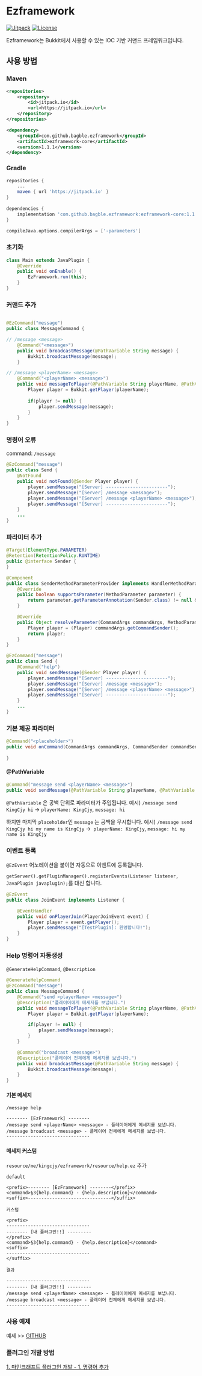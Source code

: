 # Ezframework
[![Jitpack](https://jitpack.io/v/bagble/ezframework.svg)](https://jitpack.io/#bagble/ezframework)
[![License](https://img.shields.io/badge/License-Apache%202.0-blue.svg)](https://opensource.org/licenses/Apache-2.0)


Ezframework는 Bukkit에서 사용할 수 있는 IOC 기반 커맨드 프레임워크입니다.


## 사용 방법

### Maven

```xml
<repositories>
	<repository>
	    <id>jitpack.io</id>
	    <url>https://jitpack.io</url>
	</repository>
</repositories>

<dependency>
    <groupId>com.github.bagble.ezframework</groupId>
    <artifactId>ezframework-core</artifactId>
    <version>1.1.1</version>
</dependency>
```

### Gradle
```groovy
repositories {
    ...
    maven { url 'https://jitpack.io' }
}
        
dependencies {
    implementation 'com.github.bagble.ezframework:ezframework-core:1.1.1'
}

compileJava.options.compilerArgs = ['-parameters']
```

### 초기화

```java
class Main extends JavaPlugin {
    @Override
    public void onEnable() {
        EzFramework.run(this);
    }
}
```

### 커맨드 추가
```java

@EzCommand("message")
public class MessageCommand {

// /message <message>
    @Command("<message>")
    public void broadcastMessage(@PathVariable String message) {
        Bukkit.broadcastMessage(message);
    }

// /message <playerName> <message>
    @Command("<playerName> <message>")
    public void messageToPlayer(@PathVariable String playerName, @PathVariable String message) {
        Player player = Bukkit.getPlayer(playerName);
        
        if(player != null) {
            player.sendMessage(message);
        }
    }
}
```

### 명령어 오류
command: `/message`
```java
@EzCommand("message")
public class Send {
    @NotFound
    public void notFound(@Sender Player player) {
        player.sendMessage("[Server] -----------------------");
        player.sendMessage("[Server] /message <message>");
        player.sendMessage("[Server] /message <playerName> <message>");
        player.sendMessage("[Server] -----------------------");
    }
    ...
}
```

### 파라미터 추가
```java
@Target(ElementType.PARAMETER)
@Retention(RetentionPolicy.RUNTIME)
public @interface Sender {
}

@Component
public class SenderMethodParameterProvider implements HandlerMethodParameterProvider {
    @Override
    public boolean supportsParameter(MethodParameter parameter) {
        return parameter.getParameterAnnotation(Sender.class) != null && parameter.getParameterType().equals(Player.class);
    }

    @Override
    public Object resolveParameter(CommandArgs commandArgs, MethodParameter parameter) {
        Player player = (Player) commandArgs.getCommandSender();
        return player;
    }
}

@EzCommand("message")
public class Send {
    @Command("help")
    public void sendMessage(@Sender Player player) {
        player.sendMessage("[Server] -----------------------");
        player.sendMessage("[Server] /message <message>");
        player.sendMessage("[Server] /message <playerName> <message>");
        player.sendMessage("[Server] -----------------------");
    }
    ...
}
```
### 기본 제공 파라미터

```java
@Command("<placeholder>")
public void onCommand(CommandArgs commandArgs, CommandSender commandSender, Command command, @PathVariable String placeholder) {
        
}
```

#### @PathVariable

```java
@Command("message send <playerName> <message>")
public void sendMessage(@PathVariable String playerName, @PathVariable String message)
```
`@PathVariable` 은 공백 단위로 파라미터가 주입됩니다.
예시) `/message send KingCjy hi` -> `playerName: KingCjy`, `message: hi`

하지만 마지막 `placeholder`인 `message` 는 공백을 무시합니다.
예시) `/message send KingCjy hi my name is KingCjy` ->` playerName: KingCjy`, `message: hi my name is KingCjy`


### 이벤트 등록

`@EzEvent` 어노테이션을 붙이면 자동으로 이벤트에 등록됩니다.

`getServer().getPluginManager().registerEvents(Listener listener, JavaPlugin javaplugin);`를 대신 합니다.

```java
@EzEvent
public class JoinEvent implements Listener {

    @EventHandler
    public void onPlayerJoin(PlayerJoinEvent event) {
        Player player = event.getPlayer();
        player.sendMessage("[TestPlugin]: 환영합니다!");
    }
}
```

### Help 명령어 자동생성
`@GenerateHelpCommand`, `@Description`
```java
@GenerateHelpCommand
@EzCommand("message")
public class MessageCommand {
    @Command("send <playerName> <message>")
    @Description("플레이어에게 메세지를 보냅니다.")
    public void messageToPlayer(@PathVariable String playerName, @PathVariable String message) {
        Player player = Bukkit.getPlayer(playerName);

        if(player != null) {
            player.sendMessage(message);
        }
    }

    @Command("broadcast <message>")
    @Description("플레이어 전체에게 메세지를 보냅니다.")
    public void broadcastMessage(@PathVariable String message) {
        Bukkit.broadcastMessage(message);
    }
}
```

#### 기본 메세지
`/message help`
```
-------- [EzFramework] --------
/message send <playerName> <message> - 플레이어에게 메세지를 보냅니다.
/message broadcast <message> - 플레이어 전체에게 메세지를 보냅니다.
-------------------------------
```

#### 메세지 커스텀
`resource/me/kingcjy/ezframework/resource/help.ez` 추가

`default`
```
<prefix>-------- [EzFramework] --------</prefix>
<command>§3{help.command} - {help.description}</command>
<suffix>-------------------------------</suffix>
```
`커스텀`
```
<prefix>
-------------------------------
-------- [내 플러그인!!] ---------
</prefix>
<command>§3{help.command} - {help.description}</command>
<suffix>
-------------------------------
</suffix>
```
`결과`
```
-------------------------------
-------- [내 플러그인!!] ---------
/message send <playerName> <message> - 플레이어에게 메세지를 보냅니다.
/message broadcast <message> - 플레이어 전체에게 메세지를 보냅니다.
-------------------------------
```


### 사용 예제

예제 >> [GITHUB](http발s://github.com/KingCjy/ezframework-sample "github link")

### 플러그인 개발 방법

[1. 마인크래프트 플러그인 개발 - 1. 명령어 추가](https://velog.io/@kingcjy/1.-%EB%AA%85%EB%A0%B9%EC%96%B4-%EC%B6%94%EA%B0%80) 
